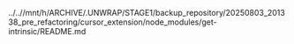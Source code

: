 ../..//mnt/h/ARCHIVE/.UNWRAP/STAGE1/backup_repository/20250803_201338_pre_refactoring/cursor_extension/node_modules/get-intrinsic/README.md